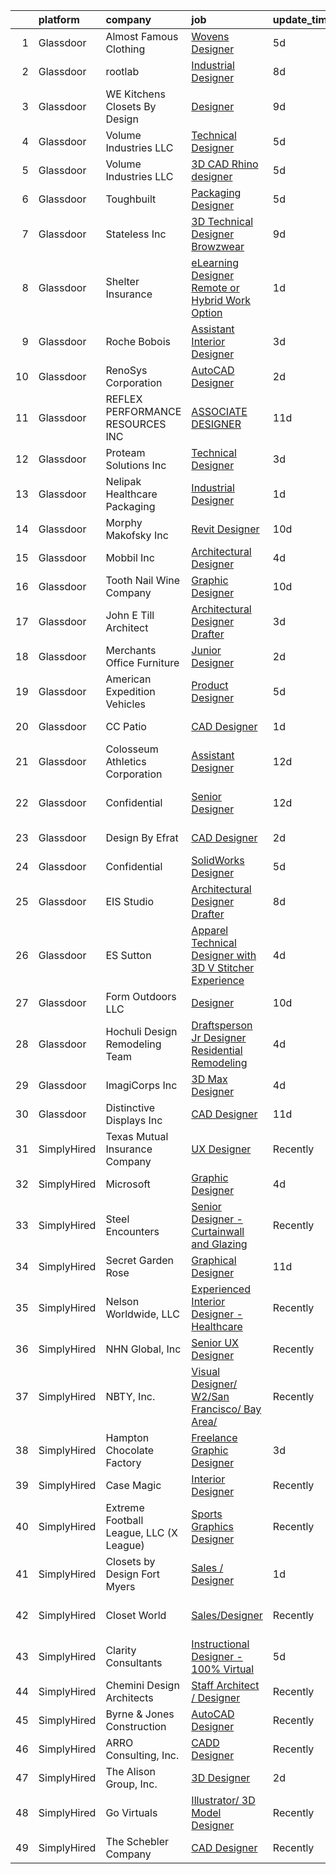 

|    | platform    | company                                 | job                                                                                                                                                                                                                                                                                                                                                                                                                                                                                                                                                                                                                                                                                                                                                                                                                                                                                                                                                                                                                                     | update_time   | location                   |
|---:|:------------|:----------------------------------------|:----------------------------------------------------------------------------------------------------------------------------------------------------------------------------------------------------------------------------------------------------------------------------------------------------------------------------------------------------------------------------------------------------------------------------------------------------------------------------------------------------------------------------------------------------------------------------------------------------------------------------------------------------------------------------------------------------------------------------------------------------------------------------------------------------------------------------------------------------------------------------------------------------------------------------------------------------------------------------------------------------------------------------------------|:--------------|:---------------------------|
|  1 | Glassdoor   | Almost Famous Clothing                  | [Wovens Designer](https://www.glassdoor.com/partner/jobListing.htm?pos=119&ao=1110586&s=58&guid=000001819ec84393bdbcb57d2afe93bd&src=GD_JOB_AD&t=SR&vt=w&ea=1&cs=1_24fd4a64&cb=1656226334023&jobListingId=1007951947183&cpc=F44B5BD681589083&jrtk=3-0-1g6fcggtnim9s801-1g6fcggu6jrru800-67962bede86a0ab0--6NYlbfkN0CdcVd3SDA1nO7RkKTAACmPV4xEt72Vls8LI2dqcgyOeArOVgkw5w3agHOoMyrsH4T1UUsgTp05u6AgK6dtjIQaniRTaBitCJRj6aFDk3pUxeKjpZbIACPTOB-nPGkHkqAhza2WN2re649C-ENm2y5Yh-XoB-bxyrbxAj2pMfKPeY3ViGoatk06tcYNCj7m9ruXh7uTH-c3pu3z95kiA2cINSDR_briextmZE4V2lxDeukJiyOLbFZfnM1e2L7q569z9zYFDkX2IvrYcRhJ4eHIISrsnQeMKZxemeQDezvebqPuOL4-WVPPvOR6AaKCBhgB36HWyiyDHs-PcRPGLA5asNghYDnsx8q8shZ4COMvG2ZeudnjfP954zZlAv0h0WaibrZa_pZ_Ot8miUdsFlw8b-JPSRXz116S5_VTOxH_2s9YKdn6l8BtwwAgLiKwoJorYX8BBxPkLkXjlZfBndv4eegvQCgv6mLbnEWIJNnDgt1pYmNhDFrthxk22YoqfEo%3D)                                                                                                                                                                                | 5d            | New York, NY               |
|  2 | Glassdoor   | rootlab                                 | [Industrial Designer](https://www.glassdoor.com/partner/jobListing.htm?pos=121&ao=1110586&s=58&guid=000001819ec84393bdbcb57d2afe93bd&src=GD_JOB_AD&t=SR&vt=w&ea=1&cs=1_e3b2bdab&cb=1656226334023&jobListingId=1007947847275&cpc=88BA482E144BE5C8&jrtk=3-0-1g6fcggtnim9s801-1g6fcggu6jrru800-4f550f6057d38195--6NYlbfkN0D3HFDHB37GxIpTb5FXGHHTYSYBc_98R81mVXnBB6qN3gzqIiAxHE-dsQLoGBiuiaak3vWROPXvV3Xc_-Z_v95MZSzYDftH_I0Tm6_QEuIg-kn7drp7hVVP_AHzjLicx0JtBsKwAoK6ZHUgFYrRbdF-Mi_P43eCHqslcdig16COjtq9vScvXBfRwXqz9Jlc-vV4EC9sqfVJj_N6ysnwn6R2Xm82y-v4OKrLlJ-PnoCWMC5c90kGrMOK7EiNsB5XXnH4ZF7digncXlyNGPZe4CXWjhjS8ge0CEXtMP91LYA6cMUhO4TR-VllNSVkZZECfGnEbPB08-6dJhhJzHAC4f4QT2S1dNmvRI8zlfj1hQyPe_Z4PW_k_bHkFUywnRzGqdMbBKdsDywfcr__0aa_sLuf-kvfeE_CG8oi1LbCbyVCOiNbIF0t6BgzSsEqDar8Y9MlJu055pDa-5PuZ50B8ueuOJwua_PxqW-ZI-ulcJ4D83eNsiVr9aBlktfuv0ecSZ0%3D)                                                                                                                                                                            | 8d            | Houston, TX                |
|  3 | Glassdoor   | WE Kitchens   Closets By Design         | [Designer](https://www.glassdoor.com/partner/jobListing.htm?pos=109&ao=1110586&s=58&guid=000001819ec84393bdbcb57d2afe93bd&src=GD_JOB_AD&t=SR&vt=w&ea=1&cs=1_25bddb15&cb=1656226334020&jobListingId=1007945093181&cpc=4977265379716ABD&jrtk=3-0-1g6fcggtnim9s801-1g6fcggu6jrru800-7c613545e50040c1--6NYlbfkN0B0DAwOXO1l6_98WM0PIoT-h7KtH2aVfRQx1dfyNWKYHCV2JhYVJn-L6-dSWhO4uoAhNAcXSMLQuT9KEVVwaGaU0SxXT9KYCkKqyXg6wXSKVXfpCMLg3_44XMEpXzsL0Vd-IDLJnOhutqF6MuEPshhtmrcNpUTiF0T4eSEyIh0WRh7E1osdcVIS_0GUFC45eTlD2fUV9b_6x1uJVgoeXqXReKa_8LRvCIziOpbLWcKi7-ZxEtukLXpHxOzH3PkD9o9vW7fJkM1Jlj9v3u2m66vYoNZr6de7SrUkUpvu9xDCUG1A25I6nieUXKBbs6P5nNx08ErX8r4HRZAU7o1wPuywy5VscAnT92ncGfMKVrRVPXRDGgMmDOyBmT8L37wXPyNQoqu_a7mfGPtCVvprD0aLvq6rVnV4b3v4wMPTpPkr7yIwUHp_tqad0qgM4Z2nz_8f23RJX8io3riOk6s-qBe8QJLZ4JES5MIvSJABAV3MmM2cbp-IOKO3)                                                                                                                                                                                                     | 9d            | Sparks, NV                 |
|  4 | Glassdoor   | Volume Industries LLC                   | [Technical Designer](https://www.glassdoor.com/partner/jobListing.htm?pos=107&ao=1110586&s=58&guid=000001819ec84393bdbcb57d2afe93bd&src=GD_JOB_AD&t=SR&vt=w&ea=1&cs=1_b7916209&cb=1656226334020&jobListingId=1007951439288&cpc=07BBA37B82089E20&jrtk=3-0-1g6fcggtnim9s801-1g6fcggu6jrru800-cee7be69e2de9c40--6NYlbfkN0CrWoS4xJUTKBVnDGFk4QJc1FVcIWpHg6iKELYAmHB_h5yh0Dp8TQlJbo0yccCNWnJZulmNEIBEuZ36rM7hJYuuXp0-ocEdb7x4b-jFL4e76IbVU_qOLIn2576b78K708hffQi448F8HjxF11MxQWFgFeCmzxNtL8bwlKW7rYwozO-3tQfV-SBmYzc0oivaGyqp6q1j0Dd84xrm1BCCe0P01muz_R20mqIGSklSL8Sx3lUdEOAv6Kpz-63WMEg3sSYkVHsFiRpIs_qpdUgIv6tQ7gCAlLtP9HGsg4rSM26k5b6pzFY8WiXv2moIWYM-Y8SUwqtcCjDyjy2et83L6geVrbqSaS27l8-_RUoF7Fd3v_lOGAeK_RPekHiZPmsvgDQ0kKhaJQbBqGuCckF_SqZLROvsHC1S6HNqDOxE0W71Xa6Sut2l30wUbo1PYMgOD7LP-NtM39h15WUpz10_oUgw8nhzpS3o_NRtWEFqJsAtiUO_p7rWIW7EJY0M5BelxqcxWU1jJRErChoxxO3dO9vH)                                                                                                                                                           | 5d            | Long Island City, NY       |
|  5 | Glassdoor   | Volume Industries LLC                   | [3D CAD Rhino designer](https://www.glassdoor.com/partner/jobListing.htm?pos=122&ao=1110586&s=58&guid=000001819ec84393bdbcb57d2afe93bd&src=GD_JOB_AD&t=SR&vt=w&ea=1&cs=1_bb275431&cb=1656226334023&jobListingId=1007951442477&cpc=C19BE7EA145E205E&jrtk=3-0-1g6fcggtnim9s801-1g6fcggu6jrru800-dd603982fed6f976--6NYlbfkN0CrWoS4xJUTKBVnDGFk4QJc1FVcIWpHg6iKELYAmHB_h5yh0Dp8TQlJxJ4NgUu0UQcnNFmqnD8o5MhHF_VoU2cOP67nE0EE4wnAjsHKlu-0AYYwGwuI_CMPM8wvCRK-2mgtttZc7c0NmRYBKg_xJrQnwMBPVwPi2dsTyfEZzdT1CPV5uI0kZLdh-mRG3nQ3z84Df85pGg5k3sgpAQIfcSseEbION3tYs113G5VOV56t6naaVeFRlCnDEOKIgok3uYIj_gou8a-BzWjke5ffkUDT2WgojxFhK8jHXll_92-kBPYTdCyEJf6HdN2nEO0kl6OeENqBpbYdgezaxTm0svHx-9moOpWFtEn5PbrO0zeAxxJutmgMnJ-JdsKI2P1LBkv6rvIwL5tbyCoS_E4s5DgSsqUqnMTq10myHslULVAPJezwDY_I7mogH9W9isBYq1_5rDk9XVkm2RhQWZYNEgzHIywjj_ree1Bt7dOH6qjuROnjIwVA2vH5cGTIm21VtmP6z_rODy7Wcr349ItDpFgA)                                                                                                                                                        | 5d            | Long Island City, NY       |
|  6 | Glassdoor   | Toughbuilt                              | [Packaging Designer](https://www.glassdoor.com/partner/jobListing.htm?pos=117&ao=1110586&s=58&guid=000001819ec84393bdbcb57d2afe93bd&src=GD_JOB_AD&t=SR&vt=w&ea=1&cs=1_c4cb9da8&cb=1656226334022&jobListingId=1007952430060&cpc=8F946C24CF1A525E&jrtk=3-0-1g6fcggtnim9s801-1g6fcggu6jrru800-0b7d8448e62768bf--6NYlbfkN0C4BDBIIfYywdCnnQWSiy8nzgMXr_T-T3FVOPaJNWu58sZHQP4c05NbEHUnsO5ve6OuW10Oli3_DUMNxbEVmi82GZmU4jdpu38fPRpG0ek7tOhAinm8wbXyoXwmhT4b-mWKUgANTIcKIc0X1YcIpVF_SewikGBWXDbuiZcao1ss5ro8kVCe8W_Leo9dzysIyxEpEFNt0dwuNZsGw2fzxRRRyNLOrHNy4mMFS_BnC-OH8TTHh9AiziQO9P55-xLwz5PgXKAHoiHCGfGUXUBLhe6NY1DJGrZgD-MRbArqJVt5u75GT3xSNosUuhXCCW8j0rBKCr63wgzBa_P0n5uWgyt25xMMQYA-Q5b8OkWcPL57FDaXygadI64oDl0YWFslDdioV5p3cL3JfRASGDM5WvF0HAmVt836vF6Ays10MguiKMuF5747Ls7nIpMxQ7vZWE6miT8kq-Ps6cc0OMBI8-mIhsGIYDU_Pri6Ed-_v98x2X6464ZkYNOS2xPPNF1rGVFGJyOXMdf9ST7QulhEFa-y)                                                                                                                                                           | 5d            | Irvine, CA                 |
|  7 | Glassdoor   | Stateless Inc                           | [3D Technical Designer  Browzwear ](https://www.glassdoor.com/partner/jobListing.htm?pos=110&ao=1110586&s=58&guid=000001819ec84393bdbcb57d2afe93bd&src=GD_JOB_AD&t=SR&vt=w&ea=1&cs=1_6973e6b8&cb=1656226334020&jobListingId=1007944586616&cpc=34670CD602BE5E55&jrtk=3-0-1g6fcggtnim9s801-1g6fcggu6jrru800-d92c17cf4d9f129f--6NYlbfkN0CMcCXJT0p_ILdaQUIJ0-QQ2_CBConMKszWTsGK5uvI4353MWyOs2yQnOr-BO7R0OdsV-2uWtxKNRcQOIisj4KaKx00A0lKRhJPcNQ2V8uBWaeRAsvkgoctLAWBl_74iXVjRuoS-wp-WJ8tnFC0ceYmcTlksXapOFD465wUOEqag_67zJiey7_Y2YzBIvILtyqu2PY3cq07ucljucr3b21uE83Y-zwjp1Z7xGPGiwhmlalvn9on2vE-YiosxLOnHV_mTmIj1VtWiVlEEyiXVyHbfGrb81hmKoqaZ1dnfwF7MM9Yowmfo8lFjJd0BHUIyfLA0qy7BQrMMIiwICFWWzxkVgs17gUDo-unQb14cJ6EoFtVg25PJ4f0aI7m8G6NwRcxcZukqlLqxI2NF2b5JLMyuxuP7zkWDITGvGcZEz8n4z-OOJWyr3mHdITRljAv4nR4TnuP4nQbN3pToGIWaxNBEGLBc6npjulWkl0XufMr0uLi_XOVN3VnaaEymq_QHrkj3pFlMvwTBoE5jskvz9Vz)                                                                                                                                            | 9d            | New York, NY               |
|  8 | Glassdoor   | Shelter Insurance                       | [eLearning Designer  Remote or Hybrid Work Option ](https://www.glassdoor.com/partner/jobListing.htm?pos=125&ao=1110586&s=58&guid=000001819ec84393bdbcb57d2afe93bd&src=GD_JOB_AD&t=SR&vt=w&cs=1_2cd69467&cb=1656226334023&jobListingId=1007962257308&cpc=01C0F35AFA5AA31B&jrtk=3-0-1g6fcggtnim9s801-1g6fcggu6jrru800-3888a1665dc2ad01--6NYlbfkN0CUckSF80_UAOhu1P5binJj0roGM5qpzQKIeJexlk27IhP2J-RD8E_n73n-92l3hVtRgW-8Lv9sFUe3HJLfJWBRLYdDS6ySQsGodCXo2lCoF6cBTzImH1ghppfKuDOmPO2q9tNhjMZ4XC2_juh-ZMwzNS_c-2VOb9VBA-UToRZ9RgUdJcuOZRxb6BFlbVs8Qn9vnoMgo9gzXimttLlLdbOtqhjbRepCwRVkZ36F0wTBDGpYTKfnIZBb0PXXzDvmu71uhTv4O0f6WulMKxFmYVYKKwCIRNpT2KUpJuXytUDWg_0nVy6v-UAf07EoCZyn3Mbvkqg8npn6yaIPvwacdScOi5qiLtwh9WKm8_XB0dtIvlEbw-PjGcZeaIAT8kq8HGT0MYyQa8USLDljWK-uN4IMn3VV_MQNnCa2FAOr60oi1x7AIbGiiKTQSS-kFDKWcCbwfE_m0SrAvv1oYnGbZYmulvvxhVL2s-3m4T_OaYD3Vgvfo2iZ5yXTt2KmG33LBBB4TOF2SLM01AiKqui7Rzf_I_jHnsyl9HwkNFwDPcSguchFYaq_ZuzNiWLpu5kwwkjPY2LqONN4ro_JhJ6uiUrlIHhRp3E8eIOjjHE28CGybVNl7wjcCo3BEYMEWOtcQUaT6KqViw4D0hX3JiGrp5nn) | 1d            | Columbia, MO               |
|  9 | Glassdoor   | Roche Bobois                            | [Assistant Interior Designer](https://www.glassdoor.com/partner/jobListing.htm?pos=130&ao=1110586&s=58&guid=000001819ec84393bdbcb57d2afe93bd&src=GD_JOB_AD&t=SR&vt=w&ea=1&cs=1_01ca3aba&cb=1656226334024&jobListingId=1007957450296&cpc=9C2286EA3771AAF6&jrtk=3-0-1g6fcggtnim9s801-1g6fcggu6jrru800-3ce67df6d04735b1--6NYlbfkN0APToHrk7ILONyRglvlT3LJMO76dZGJsKlG8WQjsY8CqwypV_UwhZFYq2FkaVwxerwVQ8UyOTlkW_7YNBlC4mH1xrc5tNHa-Q1Z2ncIcFgkcm3-2UzQwT2b0zb0iuiJCgy-AuKM7x7KQfOrnV6tKseb2J2yG1Db5NEklDfzLrwhCV_BEROzdhykHLneslbwimciTFlo1poWJJLZ4nZRCHQd5LzPBVmHK_W4Kra_GI-mjpaAFGL07BxFKVism0LMDgDp6Cs6U2uzCPAjznSzPi76qBQJJYoJLo4r5ZvifkDrj2YfvNPa3pKuOI47z1ODR6rsir-6Nsvs2P7sriHIPZC2r3a6WVI5thZh0Tn7Ae7E3NB_CBcIT5ZjM5PcqV_7q6IkbHjqK4gOuHdGMIlxeUSO3V-T1ty86V1OXYLkbs2FUQ_BMBifWay6M8uaxBGNoFa_WcmsgKwTD6E5q6HrvEYE8TxDyZhMdGq0Lp1BpCDmE1kN-LXjbxHlA1POoBVVYRj54vxKe0OtIA%3D%3D)                                                                                                                                                      | 3d            | Los Angeles, CA            |
| 10 | Glassdoor   | RenoSys Corporation                     | [AutoCAD Designer](https://www.glassdoor.com/partner/jobListing.htm?pos=101&ao=1110586&s=58&guid=000001819ec84393bdbcb57d2afe93bd&src=GD_JOB_AD&t=SR&vt=w&ea=1&cs=1_ca9666ab&cb=1656226334019&jobListingId=1007959637278&cpc=841D5AC600D3015D&jrtk=3-0-1g6fcggtnim9s801-1g6fcggu6jrru800-47382374cf82a0f4--6NYlbfkN0CtwOkgDuej6vPfWODMxjOIyNEohQmdYMppGq8y8dOpBoPWn88MwK-mwu-WvmMaetxDcog_sDPdEVNILS_-Z1eFgcf9UShorKxLH0SwXgnemvLdtoAzVZ05M7Nbg_rri5aSo5O8-e9eTir-UU5VCJpG2ciF7KfZYkUosjFUIRzjCfxlXs3m19CcK_0DfuVynMKaTlnPEcjFGbqmR3KPbSmUTRi1jI2Jmh4eepHs-4bO6HCffjvdpmfDY0uDrLSoqMVYdfNBcCV5onZ1iHzxM_SjhO7O1FJlwBNqAX_PnOYfI3PSZU-YsEgXmxz7rPkNyzc9Iu_E8r6yczjM0oSN5K8whRcrEhCUu1nD0rpUbfLDB_41iuCQ3LfEU3CDpdtiPz3kITEUQgt0-rjulNgDXf1C8g96ic3koXMALnmyP0TNU-d16lZjdu81iq9VGO4ejP1DnvLdIaCcgsebR-7XRNNobP1S5FISdCGFq-z8Y0wSCn8bg6ZS25SoJp9vNydirZk%3D)                                                                                                                                                                               | 2d            | Indianapolis, IN           |
| 11 | Glassdoor   | REFLEX PERFORMANCE RESOURCES INC        | [ASSOCIATE DESIGNER](https://www.glassdoor.com/partner/jobListing.htm?pos=123&ao=1110586&s=58&guid=000001819ec84393bdbcb57d2afe93bd&src=GD_JOB_AD&t=SR&vt=w&ea=1&cs=1_cd8f9086&cb=1656226334023&jobListingId=1007939732488&cpc=6E56E77887FF9985&jrtk=3-0-1g6fcggtnim9s801-1g6fcggu6jrru800-72ffb21afdaba72f--6NYlbfkN0DAwgduWqBP7ymGN-lTADpinz2i-23XbRAyg5ywqS-MDZOH5KRN50EgUh40s0YWRSsEuoTSoolgZ8kv2vOhtyhryJC4J9u12ahrofIp7vtESWcOM3FN6KvlBNBfsLJdHpGqwWdkH3ZxyQ9M_k7t-b1JxK3Vgl0_GxyMs9u_SF8dlvw16NWzAFxQODXtSqZmVIv5WxkYH8_0j7YLAVnsXz79vDJzbiL4PInzD95bKPmvZCHYJpUj2X9-oeYhkEQ2yXiPHsIWxXISRKX-KYmzCXOzOX5q8s9JACwwtdgZfoJNwiHdaCp5a3mNTF1OzaHG5pKFs7UmkNDVx3nIqZUXUuHk8cGmDltgnfGXHT-atLN41yGghZKZNn_oao0IxU5Qhf5ZIYTzgyxji3YIutVmt0v8oTz2wHHZGGcrXVNkWsJSu7ntBZ6JDOFRBYaMwSZYMPZQfRsi2fIljN55yBJkKEGh9_8Y_A8gMkNu5AWM0FKhZe-unAzD3qCi85IT0B2Yb7E%3D)                                                                                                                                                                             | 11d           | New York, NY               |
| 12 | Glassdoor   | Proteam Solutions Inc                   | [Technical Designer](https://www.glassdoor.com/partner/jobListing.htm?pos=126&ao=1110586&s=58&guid=000001819ec84393bdbcb57d2afe93bd&src=GD_JOB_AD&t=SR&vt=w&ea=1&cs=1_accb0589&cb=1656226334024&jobListingId=1007957157599&cpc=C433947A107EB3A8&jrtk=3-0-1g6fcggtnim9s801-1g6fcggu6jrru800-d1a8cd7a36bbccdd--6NYlbfkN0AEHyidsAqlM5jU6RNZv1Yf_D4e3sgfUyke_uMGTUdwuNYaPub4Pzc-m7WlvIsD3mx2oUdZ4W7WlRNRRNhxlogjq4lkkLP-kxzMHokMcDwNF6sl7fpS5lBMMKe8h0378UpkGmF67BhasmU-epXJX_L_fj0Bt_qQrpg8Xj46DImytkJLG-izhDhCgRfbCoH_NfEwfP41u1NbhCqYK-cV9-ftv6HOfNTgGgtpfIQjdjcGz6wbfmEBeEyNBbD4m8U0I7ohMCsfjhPq91msPGqcksHr4hxpt0XvNfedGQH0PKJCiqks9JZuwMnUX4qN7af6cfzWEZ5I9K-Him_be6hdYzvFVzEuWI7nc6jICn4LhtZhr-d_wZYVYb8Zq1pmnFlBx9TUA-vhft8kBPxR96P3x42DWGVLBF26AgBLb7cDNQAjdLKnKKWcN8uknxLxmPVexIiCYq4jCH8LWF2tRtNAr7Hl9sYHKsMK_LFRK5AuTfCIgVkNuby660Tve2sH0LJD-TFY7fdtIq9Yvg%3D%3D)                                                                                                                                                               | 3d            | Manhattan                  |
| 13 | Glassdoor   | Nelipak Healthcare Packaging            | [Industrial Designer](https://www.glassdoor.com/partner/jobListing.htm?pos=118&ao=1110586&s=58&guid=000001819ec84393bdbcb57d2afe93bd&src=GD_JOB_AD&t=SR&vt=w&ea=1&cs=1_318f75bf&cb=1656226334022&jobListingId=1007961827892&cpc=7095061949A44974&jrtk=3-0-1g6fcggtnim9s801-1g6fcggu6jrru800-49c1eba03748d755--6NYlbfkN0CqlY6AmlympMgonUjEKvi8X0Kd7AFvpG3PrwnmantGCSRonXHnH-nAen2lxWZFwUw7i-dMjpTfmbvJNwP8H3Wtbhfo_yqgRu5BhnQsFmAzS4vyfVzDOQKWQcTBYqf60-EpxuzMMdu88x9hR-3TPmcN9pIOIzBuI9WapnGhOo_rkDY4v0N6NA0KpwLmA_ALsO7ygnPLRdqLtvuqUmlzBCf3Q8C1yg8vr5XxfGStZSpzG733cBwQ8tGJIJnhTrJbCfAVjWItbovEfpxeJuO49Sws9VZAEdGeL1-Ig0GvAnBL6WJRooluf_TRFRMqfWEiT-2uyTe-V4AALaAdvyZjpEWPCLg2Wn7gwlPa2hJmY9vF39U4hc5DfPgdYHpHhCBfqNNEwD0zFKBL6_5_PnwFs1Lh-io9L5Z476mRHXOJv0VgkbDePMqVDKbcxi3cZ0Sg46IT89RTQa0mh2hujyb-gFrk4B8TaLfUpyCCsBQ02s82HCX5LC-MdlGGLI-hKwX3W52uDTUaUm63pQ%3D%3D)                                                                                                                                                              | 1d            | Cranston, RI               |
| 14 | Glassdoor   | Morphy  Makofsky  Inc                   | [Revit Designer](https://www.glassdoor.com/partner/jobListing.htm?pos=103&ao=1110586&s=58&guid=000001819ec84393bdbcb57d2afe93bd&src=GD_JOB_AD&t=SR&vt=w&ea=1&cs=1_2a400aad&cb=1656226334019&jobListingId=1007942123800&cpc=C7A52CF19672D2D1&jrtk=3-0-1g6fcggtnim9s801-1g6fcggu6jrru800-50ecdf182b97c83e--6NYlbfkN0Af7IH--f52cTUDwFMUanxXcd3NiV5wYJyzlyk1G5yREasAiX0BGJ9IN3-vaR8eZd76t-vZz3U-KR5q9PDV9o8qkHUWWbhRqqxMI3VmBKWXPWJQ693Tb5iqiHJYCU_ti6cIkfXhPK_nNKR26b0Ks9JO8dnx-B8MJOFg1Y1seSZRzI9NKYbzVlFK7htHMaRBIgXfUAdDLEi5ye63hctFelvtqgu1_X1qcPpGUTMfgYWj4CB2u_S86c7tUQJdUGjyRH2fq3E7YC2xrkbTKlvYRrrtgEcUVsjmx-Gtdpj9-a8GMBYxBgvxRWB3ZGjeCWXQWQ_xf-h8ehx0neNU9azxucN5FUkNZKr545Vh_CT3DmTK7sTbKXcTXB876zMX7qgW-WLMZJ2qLlNeh6km7euW301KGXlqRcb3Rk_3GwtoPJXd7kb0UlJlcEBEYlYGhLISk4IUcbKK1jZOKo23MWPxkRCUlF2Xo8jQPPv7_LEACMtjSCRjGo-wBCtcPkskG_L9SzQ%3D)                                                                                                                                                                                 | 10d           | New Orleans, LA            |
| 15 | Glassdoor   | Mobbil Inc                              | [Architectural Designer](https://www.glassdoor.com/partner/jobListing.htm?pos=129&ao=1110586&s=58&guid=000001819ec84393bdbcb57d2afe93bd&src=GD_JOB_AD&t=SR&vt=w&ea=1&cs=1_73e568bf&cb=1656226334024&jobListingId=1007954536390&cpc=AF02A54CD0F60729&jrtk=3-0-1g6fcggtnim9s801-1g6fcggu6jrru800-79216a5533e2ffa0--6NYlbfkN0AZiaPZyccuKjlre0e0RaBFeO48J0QExrO5hcuLctOVaEe4jn3sP_uCy1Qg54ZPSKP47WUri1w7uPLUQflICJXg-KQK-yqySOC4Xkn25AQarrgnVkyqcES_aaHziRnjUTwjvG5Qfl3IaCmiDwZMMPXSu1Zhx3mXq5jIbSNut0tgHiJVyEKLjQga4VKG6Zbe5_JZAUDbfDZs5LdGzajiuut_0fB4jQZrKCpKS3z1PSVqheT7xOQC8F3Fql-GJUJPWdrfitHU2gevWKfW7eJQ-zU07B2LpIO4MV1zbWE0EPp6DW3bk0njAjHNzNoXGkkZp5wszdoulAEDkiHFOor5jH1mfxkIK6maIahX0rJnpObkK6MS8BaFUkRzr3L-jfdQzaKhYxWOGfViV-fvlhU3o0X91yW2xbReURD9S4B-dbrd11G3_iDqyPfWhV_bE905Ikz7ZHBw4ipIdL36b1-JUr3cfPYZku19Ft5m2TxoiX9GAScmATLZa8pEo4MiPWRfMINtAgVGp7cG6Q%3D%3D)                                                                                                                                                           | 4d            | Studio City, CA            |
| 16 | Glassdoor   | Tooth   Nail Wine Company               | [Graphic Designer](https://www.glassdoor.com/partner/jobListing.htm?pos=128&ao=1110586&s=58&guid=000001819ec84393bdbcb57d2afe93bd&src=GD_JOB_AD&t=SR&vt=w&ea=1&cs=1_86da345d&cb=1656226334024&jobListingId=1007942247149&cpc=F1F9710DED3F09F8&jrtk=3-0-1g6fcggtnim9s801-1g6fcggu6jrru800-9b83c48d7b2d5c3c--6NYlbfkN0CjKRV8yKFPEu8Po_cjQyNHKyqNNLzW0cJsVwM-3VoaEqMrdRFbsWOs46LoU1KHRrTVMB6X4ymcRAlqPZIhQd6_dk1tSLRlh7JByHdvOVyNieEbGtNsG-MlqMrdVFeFd8IgndQH_vz7dgT0_Z84y1Nhn-b5sp-HO7dOJepTiTDtswdw8jk5DJ3vGtEZiBXSx-14BYr64NdAhyUdJCzKswSYWUYAq7Q63Hw9XqlVM1D2BasYaqeMSw34wg76AV32_PYH2WVZr93btX3iY2P3Ih1sjSJ88WTOvLzJuWCrhZ5FaBaXSQfdLgWO2cmZYi-qcOd4NcXOs_XY0wnkc5yhZL7vSyYJMZdnjZHtpSAUQXCcODoMbUR4wQT8Z9p3Hm_vW1jEFmS37BhMy22tI6Ox4szJnrBpD-2VK2vPX0qLmg9GOTLNwhXEejjcaf6zTPWJfKNdKB4TY84lFuimyqNW0aAAk88ZTlmrtxzqUwEO6lsYnqLFm8JFPjU6fd9wikXXsyA%3D)                                                                                                                                                                               | 10d           | Paso Robles, CA            |
| 17 | Glassdoor   | John E  Till Architect                  | [Architectural Designer Drafter](https://www.glassdoor.com/partner/jobListing.htm?pos=104&ao=1110586&s=58&guid=000001819ec84393bdbcb57d2afe93bd&src=GD_JOB_AD&t=SR&vt=w&ea=1&cs=1_e4a3614c&cb=1656226334019&jobListingId=1007956767539&cpc=24DE9B19511D139F&jrtk=3-0-1g6fcggtnim9s801-1g6fcggu6jrru800-dcdb69498817ac59--6NYlbfkN0Dvmtn00B9Vv1pif3nKdCTuwo_NBXyKN8dSdPcZ_UZZIh3EXlmIKp9lgewQswK2TqFGEGr6K8DVderAM8i0isqcScwzG4b8k9XRWuyM7lqyj3n3WPMpTojmVIZ3McpXibC2eho8jg3OWDZKB3_fDiLEfL3ih3tXByf9zOFHt8o_SKJzSMXc9DWEQALn3hq4pGX-jF4MGo_iDfR0b75mTE1LgVflIl-qazhAUQdxxq706l5W1soKD1rcTVAm2skK_Ru50zwyLxGH-aWM1xmoKV0nMLkYccVBDUBAyhy6c_oUcsJ9jhhULRMl9mbUQSl-NaB8UoavMM0O6D5QG7-zh2J8cvlpyg5v3PZxbVyGLpHFTRMS6DucK8fdMPwgr7RlqOjDRitsger9FNm4Uw5B5pTjnD0bTZLKWb8rGSWzpX-SwoqOVrZLGFJTg-MHtBHzHNfC3EbrovXQ9ggLewcZ7dSFxuoW-Sc8rTRgUHekie5EnhROx3V7TY3DWVrMWkOOf5_I_Q9K5kgAxw%3D%3D)                                                                                                                                                   | 3d            | Cornwall, NY               |
| 18 | Glassdoor   | Merchants Office Furniture              | [Junior Designer](https://www.glassdoor.com/partner/jobListing.htm?pos=113&ao=1110586&s=58&guid=000001819ec84393bdbcb57d2afe93bd&src=GD_JOB_AD&t=SR&vt=w&ea=1&cs=1_7939f3bc&cb=1656226334021&jobListingId=1007959380765&cpc=24BF2F2386F532EA&jrtk=3-0-1g6fcggtnim9s801-1g6fcggu6jrru800-74b6659d3381d561--6NYlbfkN0C2ruSLbldHgJRxGqX58M4ekFWuaOJ1Xy3nZgzYPyc2Kz6crGAHlAQba6zcUfpST2kGKstpAa9rdwdcYwucRI8_zvQLAdeh5PQ0EysQLBF12teNVY5KvonUAgFJkmaWw7r2KXnXTo4bi8llThfH1EbduXtylJSMH6uWhiBAhuqEGx8eBZGDtvL5sRWkkBQt29QGLbRUDEgpNX8TBuS5gJpR1dRu9a-vNEk99sIVj3_FjKhMb7nZKQkNqPdGCf97bneaUgnEvP0YbAKRvgXSA7FqqbSUVfsVuKCGcc72sxff5NigB6mWuCfh26rJGYWsLrOTg7AghwWX1eSWTxrojro5KNE8Ikm3YEGNod_Nxd0wPjyxLSCfvVCSNR0dFFk42nlAb7m5k36a6n5HXLoUZ6bT_l6ss23ZveHt1ANZfPusLi2CpAknPB6di_Z3kyPMyLcZuWoBGCapWYdLFl-1zZPS6MYdanr6TsJIRvDJebAazknaBxoPRXsMkevuCv3jwyko_bPl4wYtsw%3D%3D)                                                                                                                                                                  | 2d            | Denver, CO                 |
| 19 | Glassdoor   | American Expedition Vehicles            | [Product Designer](https://www.glassdoor.com/partner/jobListing.htm?pos=114&ao=1110586&s=58&guid=000001819ec84393bdbcb57d2afe93bd&src=GD_JOB_AD&t=SR&vt=w&ea=1&cs=1_48db7af2&cb=1656226334021&jobListingId=1007951944953&cpc=020BE1DDE5A95971&jrtk=3-0-1g6fcggtnim9s801-1g6fcggu6jrru800-ef23bdce82300395--6NYlbfkN0AHXm-0K1uHGjOhBDtchDP7-45BstyrdQfWNTs4WCsPNSi2_pb2f_NSv_NE6QT3jGE5fT-Bm1Qv5QujDWIdUY1UlMz2QVk3xL5LzGlQ2pFV-eerZMZkhPEsD8jUp6B__MOAE0QnVR8TLt2D4yL4cm4NJi7PBQw2vVrTOfSHpeqEihRN6WSx5HZ-P95gapjJBhPFgUSsgLJqFoBM3CRaZ3TENTLJISLH11r5bwp3NT430jluWSeq7dU6rEHJkRtylwVHY__vwy30iEe4BWT98d-H1mMZMOmL-S4aZcgT31cTYIxbrwfrGADN2MUNLx8QR4Y97ZFcN9x1cJfw0GCGct6es1rs10BeBhCZkJjDQJIWe6ZF65lh9yu-KiPdGMvzhu4YEbLqTuj3tfYBo8J0wayCvOvSY6rVXs31eXY7TiJZ3TYg-RKWRzS5qnofqUAjfXpbFPa_ZPzsfJduyl2B3jpmKbLtezHTTy13iTTCG-d-Qty7Vn-xDvTL8QqrY5iMN0c%3D)                                                                                                                                                                               | 5d            | Wixom, MI                  |
| 20 | Glassdoor   | CC Patio                                | [CAD Designer](https://www.glassdoor.com/partner/jobListing.htm?pos=115&ao=1110586&s=58&guid=000001819ec84393bdbcb57d2afe93bd&src=GD_JOB_AD&t=SR&vt=w&ea=1&cs=1_7805e63a&cb=1656226334021&jobListingId=1007962654667&cpc=878687325D2A5CC7&jrtk=3-0-1g6fcggtnim9s801-1g6fcggu6jrru800-fcc82b43793661ff--6NYlbfkN0DWtRa9NJfjQIs4MWRRqD4F41esfMsK79cV24t80VXfzfpF_nI5kuqSzp5Ifk8U07u0mCAbhs21tAsUXkSJVfOkL5WVcWOvpXiQY8avgGBq9tgmcX5CXPbTvYqPlOlGr8bncPEDdasHXpbWa0XYO7VsHhu-4v5qFyCnV6bgfB7HPiOiR5UW3z0_xTkMpnXaXeVIVLt7A8-TMfjflFKGppc1sCKwwhcV6U78manOPKJh4er-2JFtG3XC1fud4CONurV43i0vAnPRKE2bew2LW4VqoMD43jr6XA_IHeDDI_o5Q-cd3Iljtyy9bpkAkHfwUCctX78JhVGcU7TgHwaYXlajOKqYOle21q6RNYeV4vNCC42NxjMlyNmMYd19WYd690Ore_odu4-1OAcZE2_q76gjRVe5RkWIC1SjEHUnRSvlUE43mHWi8WUdT_Ktte6MWcWRk5URVw2OMfTc929oEL-337NHOnPYlpqCywR1WMziRn4YwHoKrvJAyx42vvi4dPbCaN5zbTAlpQ%3D%3D)                                                                                                                                                                     | 1d            | Scottsdale, AZ             |
| 21 | Glassdoor   | Colosseum Athletics Corporation         | [Assistant Designer](https://www.glassdoor.com/partner/jobListing.htm?pos=108&ao=1110586&s=58&guid=000001819ec84393bdbcb57d2afe93bd&src=GD_JOB_AD&t=SR&vt=w&ea=1&cs=1_884fbbc4&cb=1656226334020&jobListingId=1007937030688&cpc=88721497BF642DED&jrtk=3-0-1g6fcggtnim9s801-1g6fcggu6jrru800-38dc11662d494f36--6NYlbfkN0AuAjYKnBHsdkcMxrD7ZJITXxV72vImVt5xOyKRJQecNMWI7KAtC0OFmihg7YhzmRayNDEnDFsJGgVxSXnlCcKyMX4msv8e5ISLtjLct3JxyGdwA5jtSP2DnSnPlZ5Jw0rtJbiIFOl5EITxt6KafNiFRAeXDlVKHSb6uWfWuK6CLCN9M7wSwsnsr0cWlYV16nKJxbfI2WkbHnlxDIKLHXFL-3bYu3VUu0eNOVEcwBKdohq6OmQ0zQfsvPw0eqwkJEKl7FNe-niCzPbDdWidMpXzuQGj5QOOBkKZV_5RMaI0KvxKIONZBzPFyBL0oEn6wzMx2XUUJMDLXkOqbafFHJe_gzLEbP4d0OaWpb581wGe8y9D89c0q796VGsXcZSppW2GzEZp85C6FxntYod05Ur_PyQ-8ZanoTrc0-PlB0nF9PkOivo6XmvBsd0YEA78gCGjDyyZkfF0c6-cSktgsnjCRT5KS2TBGseP-ve1ee77_M3kXtK709FdiiTylfef5co%3D)                                                                                                                                                                             | 12d           | Compton, CA                |
| 22 | Glassdoor   | Confidential                            | [Senior Designer](https://www.glassdoor.com/partner/jobListing.htm?pos=120&ao=1110586&s=58&guid=000001819ec84393bdbcb57d2afe93bd&src=GD_JOB_AD&t=SR&vt=w&ea=1&cs=1_cc6c2a22&cb=1656226334023&jobListingId=1007937017269&cpc=1EC006BEB16B588D&jrtk=3-0-1g6fcggtnim9s801-1g6fcggu6jrru800-a5326a7357206d7f--6NYlbfkN0Ao15p4DUFE77HqUxReqiB4f6Al0PG_sYnmzLe65nBLKBcpHHaaYIwSQZwpGpShbkeUf6wc2q2DuLe6M3U5mDA0w15ymPhKK5N0wPjHEOkxgmHT9nhZA2JEgTXDLqcxSYDUV6VteGjgNc_4LaUp6D8BMHxIY64W8hyFBk9uw5ZcGdbYKIfKkaoVkfMYto6B15ZcOIEzO_JMiiERTS4eohs-DpqxPOxk5erYfZvepiQxwDiw9FhZl0jmKzJW9-bBtFjexIiX6GgimAlBYcIU9W9bu9OAClRfjeDJaEH36b0Emci_cDTY22XPfwndTCwbgHqa1OpkeOyaCUd3u4_OBVm3H6Dv5MnPTXzVRH-QvaWXfRpZhPgcnULn2J5wjr4dfjBNJnqsvDofQaLgPUSUtVuyhJNF3LLadh2Xbpz1zatFsOHZ6XIAB554jwSrSPRuP6xwGMbkFoRllls_kigKcyKUxlFO5RdaYFEVtw53K3bUfNqIhCnKux8aVfCduE4r4zg%3D)                                                                                                                                                                                | 12d           | Middle Village, Otsego, NY |
| 23 | Glassdoor   | Design By Efrat                         | [CAD Designer](https://www.glassdoor.com/partner/jobListing.htm?pos=111&ao=1110586&s=58&guid=000001819ec84393bdbcb57d2afe93bd&src=GD_JOB_AD&t=SR&vt=w&ea=1&cs=1_b7f1b4ba&cb=1656226334021&jobListingId=1007959604951&cpc=8E078B77C4668316&jrtk=3-0-1g6fcggtnim9s801-1g6fcggu6jrru800-d225d2c32f5ea7a5--6NYlbfkN0C2ruSLbldHgJRxGqX58M4ekFWuaOJ1Xy3nZgzYPyc2Kz6crGAHlAQbbUmM0CkllN3YSY2naWDhTr7JzViLbmP1b5mLwRnrHbk4IauwQJR8pvVyi67JA_ApgUqVd3139A6FuNwRMwpnrPWBH-FCS3iXv92bghqvna4wZWRCWWWtLuH9-KGeG1hnS7giuwDyRuBM9y5r7dUTRcooteCu8WWaesOkpCi6qeeoorD0BkdU7mMsSmy20BSUtW-JWS7cvNhNRIT8ugea2huaQZ5fw8e88_So6jZQpSeSgz6YCQXFFG7QT7PzqppaJyn0QbsNEsVsIZe1gZbEgePfgbb-enN7dsQyeCD8-GibY9lNLicY2YEJA5-LoqSdOMC_Oyi3LCQneEUy_ePK-eRxo-EU9laPmVkcq2KHOBs_7wqtWlgP7ARrs3rQs36cZVpYYpCoj2LgL9trU0Ad-bXh3CnlhQ7xziUlwAOBAMYl9lv6ohHMwuzb9aii7wc4h6R1RuG3ViQRum3MOyR4XQ%3D%3D)                                                                                                                                                                     | 2d            | Oakhurst, NJ               |
| 24 | Glassdoor   | Confidential                            | [SolidWorks Designer](https://www.glassdoor.com/partner/jobListing.htm?pos=124&ao=1110586&s=58&guid=000001819ec84393bdbcb57d2afe93bd&src=GD_JOB_AD&t=SR&vt=w&ea=1&cs=1_b1697a40&cb=1656226334024&jobListingId=1007951448548&cpc=CA5E2B5B7F82281C&jrtk=3-0-1g6fcggtnim9s801-1g6fcggu6jrru800-0d7c67daae96f39d--6NYlbfkN0BpsPfgvxcATqgHtfARRf7XxQxcKqgMq1ZYBOD3KdZLd6Rltp8XVDcT1M12EGovKBGYEQD2x0iLVT3kNw45MzHyevf7Kix6irNdmtf_h0XDzZ5qjyvXAx9s_7RdDaC8XnDA2k2duC1GcITlQiIfevJT8e4LhsQRCmvPmKuNTjoWJQ3fZh9vkwv1c6VYvlAp-656s-eA5pKMfiFgORVpbCGFpOj6rmEGVTQXnCcyd4WOUoZNv247bRyn7h9IUXMx22auUxtrHt25AFty1anNT26Y_O9lii4uQYmdZNfiJif3RGzBshoVbhgSEQxAlKVM_8DaL_UTZOv6lzEb-MGL428FUsFXVUxTx-j7KDzuX-lbYNOy73SBkuKZ0eq6psk_cas7h2JDPpXKQz9R4AVd6PcXKJF6fNrMgeleOn7ZceXEk7-OKjaEcETcFMymn9hWjdCyf0EstTIfC-QEW12dMDPcpLfhIEsyXlfkWR237n0avNqy32vhdzTgHQ3FUt0dNr4%3D)                                                                                                                                                                            | 5d            | Powder Springs, GA         |
| 25 | Glassdoor   | EIS Studio                              | [Architectural Designer Drafter](https://www.glassdoor.com/partner/jobListing.htm?pos=116&ao=1110586&s=58&guid=000001819ec84393bdbcb57d2afe93bd&src=GD_JOB_AD&t=SR&vt=w&ea=1&cs=1_e7e61ff1&cb=1656226334022&jobListingId=1007948038726&cpc=1FF74F442D7FC309&jrtk=3-0-1g6fcggtnim9s801-1g6fcggu6jrru800-89a737d24fdfe439--6NYlbfkN0BdDHiSlq2TKVYTvK036ioTcRDjelCKzvFOpLFiF--0iY6CnE3HWQ7Jw9Xt3jgoWSrrSn4svz-G7Pzul7qQ8zVF5H1oqD1wSMRJIBNFT4CdzptgClqoXw4h0C6cFM-Uho8CK_aWhVc7LKWx0x-kyyYFQ2SwH6gEpojtvweHOmKY4t15UQ3rY87CttOASeOXc7zTy59uf4_8mMOtbBX5WjxIcgRXy995ft9l27KfBd4B4J5QsA0n1QQLKw3x5VTdCRfYqQMI4ClHm-GUPexpE1oQ4tQYlOavIk_8a6hy5RHePZe2Y5gmISfuFJpHbnqoqb3FG9kecTaJUBDwTMnG6wmGqTMe-M9uMUcfT4gMJqQ0m_tZGPQ1xcF5WdDjOzn8cQoZW2gBYu191j5yIgJpRcHaeiernq0lUmYYevNfgr_AedC_sn_pwfUicj3I71B4UdrgLR_cN6d-blWStgN78BD0wzaWx1Z8ucWcJ54DEXx2LLsgWYIARrIU_Tu8CJL1raHobvqguMkRXw%3D%3D)                                                                                                                                                   | 8d            | Los Angeles, CA            |
| 26 | Glassdoor   | ES Sutton                               | [Apparel Technical Designer with 3D   V Stitcher Experience](https://www.glassdoor.com/partner/jobListing.htm?pos=106&ao=1110586&s=58&guid=000001819ec84393bdbcb57d2afe93bd&src=GD_JOB_AD&t=SR&vt=w&ea=1&cs=1_382a83d1&cb=1656226334020&jobListingId=1007954553590&cpc=80B915E8E3483F7A&jrtk=3-0-1g6fcggtnim9s801-1g6fcggu6jrru800-ac1fb64761b14988--6NYlbfkN0Af7IH--f52cTUDwFMUanxXcd3NiV5wYJyzlyk1G5yREasAiX0BGJ9IBNABZdnzNkGXD6JnwdrmPG1hxoaTFGDeMbyyPDNcvoBp4vPzrPYOFZ2CIPS0UhqZe1xAyzWpfSa2e42xZaNMucyzWnETCB42vagDj73datupU2h0foDQCgUkiCwVmpVs_7KU_tusRqhNYUF1eyljYYB8N4HW8tL0TwKuFxMwnn9ayKR8OTpWWcrItomwPmHPhho377PGE-m4t5a9QsMD9IYxnVcMexYiJIp_1NkSVZVvX54sGUij5zvDeLKAz5uTgyKZYZ75Mrcb-OMBEc5idK-du1lVo7SxsMs6zGn1j4ahLyJLqQbgMN4u4cFcUsBd2d77N29kx0K-OdrFWg2fxJ6uLALGIy0ovnWTCab1a0kZNiJs9LyUF1qJEbudmqs9tCfpIDCRkK1qilcJLptzTfD0JSWDsM15Gs1KHLeXWKyVL8qUtnE03IG8bXpEJC0vW-DmR1yYP1dBcLiKQHKofAIakSPSAcDIsCryCJ2s1jo3gCGefUXp2w%3D%3D)                                                                                       | 4d            | New York, NY               |
| 27 | Glassdoor   | Form Outdoors  LLC                      | [Designer](https://www.glassdoor.com/partner/jobListing.htm?pos=112&ao=1110586&s=58&guid=000001819ec84393bdbcb57d2afe93bd&src=GD_JOB_AD&t=SR&vt=w&ea=1&cs=1_f57622ea&cb=1656226334021&jobListingId=1007942532398&cpc=A47415DDCBEBC78E&jrtk=3-0-1g6fcggtnim9s801-1g6fcggu6jrru800-0c4994f5d4ffc6e3--6NYlbfkN0AXpcrvuIwSk2QnF4ZKlgs44SXU33CMUdryjlRlQ6fsWZAJRsEe9Wwonun_qf8LSvF5R6IwXTkpbQAAm9y8HlUwUUUXUe64oEGcHqXiCmZk5T8U4qsZnO4ugYGrIlFPnMzL-kC3dplokAhwrJ1Ut4bgYVO1MD-S8NNNJYkavl3-MMus877DKhX_dkADpGRUtXoVl887z8GESvTlvtaDs-QIxdo-3KogxGfNh_FsiUl9Kbs2VNsTzq8rE9VWAfRLbFFaCKbA7GJeJsjF9IUZE4R8-r8W1bxiQmRzCopmcNHpijyOqy5mh4rvT1IbGb4ICT5QTxxem0uxWoaTiy9CPp4j0lfRK8dKG7Hrjzo66q60xMGbizMi9r7OYeHpqKxKIc_o62xbK3ziJyDIKJmYJrNpBGhNBFu55iiyrSvTMmlEIUnmlJRY98t3z-IwKaM8WQ2-8nBU4tG9nnY3PcnICZmj59ZRpyvXs2NBKW3VLKnbv1912Idte7NK03fjwXUUtyVCurmGQKMTaxqNtVMyNhH4s9m6tiSp2ctifAToLxXwqfHsBXDAIQFyS2P4aAn8oYE%3D)                                                                                                                       | 10d           | Herriman, UT               |
| 28 | Glassdoor   | Hochuli Design   Remodeling Team        | [Draftsperson   Jr  Designer  Residential Remodeling ](https://www.glassdoor.com/partner/jobListing.htm?pos=105&ao=1110586&s=58&guid=000001819ec84393bdbcb57d2afe93bd&src=GD_JOB_AD&t=SR&vt=w&ea=1&cs=1_de610485&cb=1656226334019&jobListingId=1007954422153&cpc=33D6AE94C893E64A&jrtk=3-0-1g6fcggtnim9s801-1g6fcggu6jrru800-888350aac1708a05--6NYlbfkN0CtNTbmAqwpNm_1N0z22sxdcK4Gdu72cuGUXzXla1E5uUPIdeZWdfU0OxWR-ZuPbxfDOi0DEZtRfGHGqxPlcf7qekK4tDcVxyQLPAZO5q1wK99LT1WSqvZfLu6hxA0Z82Cbk3qKriBib_SdzM5IDOooDBPjLffp8J2lymGQBr6IyhMix0DIifJ0xoSinKoUoc_3sXFOg94FlmGAtYh9j83kbX7zUnm0v8LhdLCtVHmNVNnl-8j5T4jhuTDRZyAOoT7L-26zjKymc712_6cQAyOu0YufULJPqJgUvoZYbhdoTlJDZvzzVrzMV1fefrxwmHhHjrNSpbtdaiXOAA06eLfXq10migRGzDwAUTq8celmMzbV-YApBjS4kODLJlt3-V7UCmRqARJwoOYS9q9DsUCMbjZNM97ouvHIEE9wUOE91SGIHeGwiCtMB3AsVxSDnc8kS5QhNStySlv-sb4_YMfsBwwKO4FwK6zou05zuEKOV0sLa9YzEJMBi-ZU8NOdKHy6UwumAhPh329gIyAHIAW4OmyPI7-OaAo44qMbgDzVdA%3D%3D)                                                                                             | 4d            | Arizona                    |
| 29 | Glassdoor   | ImagiCorps  Inc                         | [3D Max Designer](https://www.glassdoor.com/partner/jobListing.htm?pos=102&ao=1110586&s=58&guid=000001819ec84393bdbcb57d2afe93bd&src=GD_JOB_AD&t=SR&vt=w&ea=1&cs=1_9b9db785&cb=1656226334019&jobListingId=1007954557045&cpc=BC616B31DCC8F979&jrtk=3-0-1g6fcggtnim9s801-1g6fcggu6jrru800-44835915749308d7--6NYlbfkN0C5OwKkKnoCYRyRkUUVOWfgHh0eGWxnmtomhqzEU7o4Lvhnh7Y5a5KOSi2USRdFOlu4S_fKx17jumXprWcSLzFzsF379ovB6hv6roiLimFV03km61KGTljucSH-wAmLb5IZBeaQsbqVug_A3w12eBDOc_6cSDrsD00A39XMrIHQdtupW8LCQvBUkTQKNjETU2ept4lvNmj2WFvCevQWLxLZLXEKdL7AYK4vXB7bW2PEcsaV0ggU8sBAhSOR1FFi_NsDnTuQCfuv07OJPpNVljkRkSuVXdNqVGbuAHZV7-IBYlqVGcK_0wIaz4EV6E4olu3u4TsuBB_57RWiD3nv7vL8DGVBluk3nk0-bea_L6rKVDt3IAite9mAQAKd3QvWaweY56WAxPS1jlm6MP1zcNqXFqTLW92_DkFCQOk2synfApNczzBmfDad3X6ukwWMYd5p-i3I_ASLEWzytBenhLNmN2kjBrM7ekV9C0l1onYEPnowgmb8JOkK)                                                                                                                                                                                              | 4d            | Redmond, WA                |
| 30 | Glassdoor   | Distinctive Displays Inc                | [CAD Designer](https://www.glassdoor.com/partner/jobListing.htm?pos=127&ao=1110586&s=58&guid=000001819ec84393bdbcb57d2afe93bd&src=GD_JOB_AD&t=SR&vt=w&ea=1&cs=1_8491914e&cb=1656226334024&jobListingId=1007939503787&cpc=56632219D727AB75&jrtk=3-0-1g6fcggtnim9s801-1g6fcggu6jrru800-ca260406535af23a--6NYlbfkN0DskmIJld1eIHvWT0k7q6WSWIphEgSNNQO4HUdSi3dmyAu6wcS1r5EkNHkfT2KWR8LbuxNEcz_sH49dz2OHdhHl-RLN3kJVIEZjTnV4_9JNiUpm8cPmuS9SabU5xJNN_oqQax3XM42LEU_W_WyUJIq6GER2jNj-Jft5IpwWoBXWcWJCXo1WuAhNnyU_pc7vMcZThdHMqUZDFNcANBWIElY7qpoenklbLh2MwAavil-8uX4pWs-rM8pmMlk8G-uglLSpjo6-SBAo7by6gHAsxHU3357kmpy-EEfuO4pzmk2soG8-HLe9UjQ06Dwt_EyqnZfzeyr_TWKAtesPJ2T6d9y1pz4sypUL1-6mNeE-mEs-B6_W3AGWRhew9oD8U3nR_tRiKDTXt-UQVMEy8VmqY4N0aM0imHDExB1kZh5C55QyqGNY6P0MLVDFbiUqE3yKz1y1C018H6FcKUaebXholciGSNmwdghw3nGCcsb1PaCPYFS_-yLHB4UF)                                                                                                                                                                                                 | 11d           | Brooklyn, NY               |
| 31 | SimplyHired | Texas Mutual Insurance Company          | [UX Designer](https://www.simplyhired.com/job/V9orN8KaL5MNOWD_12im7SrRlbRzNM3ROZolz_PcD79L2xunJ6hpPw?q=3d+designer)                                                                                                                                                                                                                                                                                                                                                                                                                                                                                                                                                                                                                                                                                                                                                                                                                                                                                                                     | Recently      | Austin, TX                 |
| 32 | SimplyHired | Microsoft                               | [Graphic Designer](https://www.simplyhired.com/job/rNynTszMuANN-deV0Y0ZiwdFcxUflCdwgfDgoPkNsCwQ8hAcajxcSg?q=3d+designer)                                                                                                                                                                                                                                                                                                                                                                                                                                                                                                                                                                                                                                                                                                                                                                                                                                                                                                                | 4d            | Remote                     |
| 33 | SimplyHired | Steel Encounters                        | [Senior Designer - Curtainwall and Glazing](https://www.simplyhired.com/job/ystGNgxvqx-m5hvmPn28dT3sH7of5ftu4b08zcXANvTw-k4UKQKc6g?q=3d+designer)                                                                                                                                                                                                                                                                                                                                                                                                                                                                                                                                                                                                                                                                                                                                                                                                                                                                                       | Recently      | Salt Lake City, UT         |
| 34 | SimplyHired | Secret Garden Rose                      | [Graphical Designer](https://www.simplyhired.com/job/MBp4tNEkQcaorDspj64t2e3OSWax_qw_Ft7Wm6MF11TZ9H1pWtFm0A?q=3d+designer)                                                                                                                                                                                                                                                                                                                                                                                                                                                                                                                                                                                                                                                                                                                                                                                                                                                                                                              | 11d           | Remote                     |
| 35 | SimplyHired | Nelson Worldwide, LLC                   | [Experienced Interior Designer - Healthcare](https://www.simplyhired.com/job/0FSRkblbzKngBRPmcvJMj4KuK9fvb5suCUZep50UMGVV7TdWgq4S7g?q=3d+designer)                                                                                                                                                                                                                                                                                                                                                                                                                                                                                                                                                                                                                                                                                                                                                                                                                                                                                      | Recently      | Coral Gables, FL           |
| 36 | SimplyHired | NHN Global, Inc                         | [Senior UX Designer](https://www.simplyhired.com/job/kh0fuZOlfK7wJKty4B8ZW70NirHZRlCiFAtdwdwY6ml002eFcT2lfA?q=3d+designer)                                                                                                                                                                                                                                                                                                                                                                                                                                                                                                                                                                                                                                                                                                                                                                                                                                                                                                              | Recently      | Remote                     |
| 37 | SimplyHired | NBTY, Inc.                              | [Visual Designer/ W2/San Francisco/ Bay Area/](https://www.simplyhired.com/job/uGtNL2gmvwF4cWoAmoqNowoCFhXmVtuPZclzbP58RQkNpX3_Z8Ag3Q?q=3d+designer)                                                                                                                                                                                                                                                                                                                                                                                                                                                                                                                                                                                                                                                                                                                                                                                                                                                                                    | Recently      | San Jose, CA               |
| 38 | SimplyHired | Hampton Chocolate Factory               | [Freelance Graphic Designer](https://www.simplyhired.com/job/Nuwl8jWl2j6sHEuoFacI_muN31bUup2B0VkCQMkI4hW9kuoxRoozow?q=3d+designer)                                                                                                                                                                                                                                                                                                                                                                                                                                                                                                                                                                                                                                                                                                                                                                                                                                                                                                      | 3d            | Remote                     |
| 39 | SimplyHired | Case Magic                              | [Interior Designer](https://www.simplyhired.com/job/WAgF14JmswB6TGD-JUfpPD-963ncL4DfuCrtth1pVIXsR89yXGJEBA?q=3d+designer)                                                                                                                                                                                                                                                                                                                                                                                                                                                                                                                                                                                                                                                                                                                                                                                                                                                                                                               | Recently      | Remote                     |
| 40 | SimplyHired | Extreme Football League, LLC (X League) | [Sports Graphics Designer](https://www.simplyhired.com/job/l9RWxu5LGvE-5sW8B4ldWGOS1mg57VI9KEyl79C9wdia_KPHYUjM_Q?q=3d+designer)                                                                                                                                                                                                                                                                                                                                                                                                                                                                                                                                                                                                                                                                                                                                                                                                                                                                                                        | Recently      | Remote                     |
| 41 | SimplyHired | Closets by Design Fort Myers            | [Sales / Designer](https://www.simplyhired.com/job/egGlEfSBXjRhYrUrDMluo1otDNgPUwoDPryqanhsFE3os0uTQWHbJQ?q=3d+designer)                                                                                                                                                                                                                                                                                                                                                                                                                                                                                                                                                                                                                                                                                                                                                                                                                                                                                                                | 1d            | Florida +1 location        |
| 42 | SimplyHired | Closet World                            | [Sales/Designer](https://www.simplyhired.com/job/5d31qJ2dN0duzepNyQYDoJQXEE5WlJ6yO4j_z_YBrQ9HouxAG0bwfw?q=3d+designer)                                                                                                                                                                                                                                                                                                                                                                                                                                                                                                                                                                                                                                                                                                                                                                                                                                                                                                                  | Recently      | Gilroy, CA +6 locations    |
| 43 | SimplyHired | Clarity Consultants                     | [Instructional Designer - 100% Virtual](https://www.simplyhired.com/job/J5zI6jVpMYu73src9oy7oVEsnbuctaXpXoerV-0cdXYcOfW6R-4PEA?q=3d+designer)                                                                                                                                                                                                                                                                                                                                                                                                                                                                                                                                                                                                                                                                                                                                                                                                                                                                                           | 5d            | Campbell, CA               |
| 44 | SimplyHired | Chemini Design Architects               | [Staff Architect / Designer](https://www.simplyhired.com/job/x8_HEsTbwz-A76pYk1MBVmEoxHdgEOpsiB_O5m-CpWd32Ma3Awm8vA?q=3d+designer)                                                                                                                                                                                                                                                                                                                                                                                                                                                                                                                                                                                                                                                                                                                                                                                                                                                                                                      | Recently      | Holliston, MA              |
| 45 | SimplyHired | Byrne & Jones Construction              | [AutoCAD Designer](https://www.simplyhired.com/job/0P2o0iYHWqE_gBsfZGtA35OWrkiswh7BmoGGuELRbTuTveYzo_wOfA?q=3d+designer)                                                                                                                                                                                                                                                                                                                                                                                                                                                                                                                                                                                                                                                                                                                                                                                                                                                                                                                | Recently      | Bridgeton, MO              |
| 46 | SimplyHired | ARRO Consulting, Inc.                   | [CADD Designer](https://www.simplyhired.com/job/MTTzOQul5HWeWhBG6vhYVsx_ckgo4xnOrL-rxO59DtW0gkMknBhjsw?q=3d+designer)                                                                                                                                                                                                                                                                                                                                                                                                                                                                                                                                                                                                                                                                                                                                                                                                                                                                                                                   | Recently      | Frederick, MD              |
| 47 | SimplyHired | The Alison Group, Inc.                  | [3D Designer](https://www.simplyhired.com/job/qOkTG56ix3Js9iU7cKwG5n3HY-SpAqvTf8TRo4EDGGy_Z3mhDz8GIQ?q=3d+designer)                                                                                                                                                                                                                                                                                                                                                                                                                                                                                                                                                                                                                                                                                                                                                                                                                                                                                                                     | 2d            | Miami, FL                  |
| 48 | SimplyHired | Go Virtuals                             | [Illustrator/ 3D Model Designer](https://www.simplyhired.com/job/oqSTLmr_09pAnfWfxUczURgXPB7lFvawVnJRfAiEaepsnSt8AuKAQA?q=3d+designer)                                                                                                                                                                                                                                                                                                                                                                                                                                                                                                                                                                                                                                                                                                                                                                                                                                                                                                  | Recently      | Los Angeles, CA            |
| 49 | SimplyHired | The Schebler Company                    | [CAD Designer](https://www.simplyhired.com/job/bZ0c8zgZ1BdXsHEuHkikWfgNOPP-3A9HsvBwvOfDqMnT5A0t-tn9Tw?q=3d+designer)                                                                                                                                                                                                                                                                                                                                                                                                                                                                                                                                                                                                                                                                                                                                                                                                                                                                                                                    | Recently      | Bettendorf, IA             |